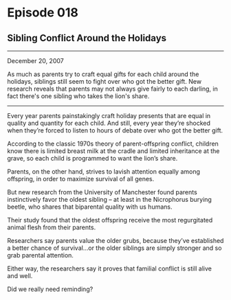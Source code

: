 # Episode 018

## Sibling Conflict Around the Holidays

---

December 20, 2007

As much as parents try to craft equal gifts for each child around the holidays, siblings still seem to fight over who got the better gift. New research reveals that parents may not always give fairly to each darling, in fact there's one sibling who takes the lion's share.

---

Every year parents painstakingly craft holiday presents that are equal in quality and quantity for each child. And still, every year they’re shocked when they’re forced to listen to hours of debate over who got the better gift.

According to the classic 1970s theory of parent-offspring conflict, children know there is limited breast milk at the cradle and limited inheritance at the grave, so each child is programmed to want the lion’s share.

Parents, on the other hand, strives to lavish attention equally among offspring, in order to maximize survival of all genes.

But new research from the University of Manchester found parents instinctively favor the oldest sibling – at least in the Nicrophorus burying beetle, who shares that biparental quality with us humans.

Their study found that the oldest offspring receive the most regurgitated animal flesh from their parents.

Researchers say parents value the older grubs, because they’ve established a better chance of survival…or the older siblings are simply stronger and so grab parental attention.

Either way, the researchers say it proves that familial conflict is still alive and well.

Did we really need reminding?


